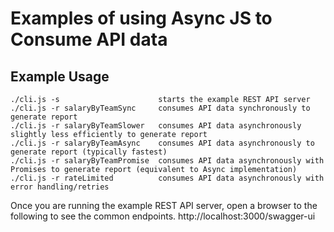 # Examples of using Async JS to Consume API data

## Example Usage
```
./cli.js -s                      starts the example REST API server
./cli.js -r salaryByTeamSync     consumes API data synchronously to generate report
./cli.js -r salaryByTeamSlower   consumes API data asynchronously slightly less efficiently to generate report
./cli.js -r salaryByTeamAsync    consumes API data asynchronously to generate report (typically fastest)
./cli.js -r salaryByTeamPromise  consumes API data asynchronously with Promises to generate report (equivalent to Async implementation)
./cli.js -r rateLimited          consumes API data asynchronously with error handling/retries
```

Once you are running the example REST API server, open a browser to the following to see the common endpoints.
http://localhost:3000/swagger-ui
